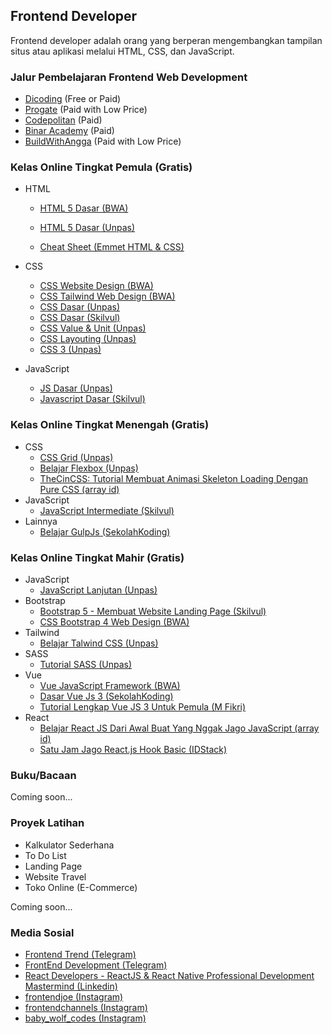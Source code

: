 ## Frontend Developer
Frontend developer adalah orang yang berperan mengembangkan tampilan situs atau aplikasi melalui HTML, CSS, dan JavaScript.

### Jalur Pembelajaran Frontend Web Development
* [Dicoding](https://www.dicoding.com/learningpaths/22) (Free or Paid)
* [Progate](https://progate.com/paths/frontend) (Paid with Low Price)
* [Codepolitan](https://www.codepolitan.com/roadmap/) (Paid)
* [Binar Academy](https://www.binaracademy.com/bootcamp/front-end-engineering) (Paid)
* [BuildWithAngga](https://buildwithangga.com/journey/become-front-end-developer) (Paid with Low Price)

### Kelas Online Tingkat Pemula (Gratis)
* HTML
  * [HTML 5 Dasar (BWA)](https://buildwithangga.com/kelas/html5-dasar?thumbnail=8WxBDfdcNv.19&main_leads=topics)
  * [HTML 5 Dasar (Unpas)](https://www.youtube.com/watch?v=NBZ9Ro6UKV8&list=PLFIM0718LjIVuONHysfOK0ZtiqUWvrx4F)
  
  * [Cheat Sheet (Emmet HTML & CSS)](https://docs.emmet.io/cheat-sheet/)
  
* CSS
  * [CSS Website Design (BWA)](https://buildwithangga.com/kelas/css-website-design?thumbnail=uEVdnpahf3.20&main_leads=topics)
  * [CSS Tailwind Web Design (BWA)](https://buildwithangga.com/kelas/css-tailwind-web-design?thumbnail=F2jEb5HW5n.46&main_leads=topics)
  * [CSS Dasar (Unpas)](https://www.youtube.com/watch?v=CleFk3BZB3g&list=PLFIM0718LjIUBrbm6Gdh6k7ZUvPIAZm7p)
  * [CSS Dasar (Skilvul)](https://skilvul.com/courses/css-dasar)
  * [CSS Value & Unit (Unpas)](https://www.youtube.com/watch?v=3-quMftxV3Q&list=PLFIM0718LjIWon_W_QTK3UMzE-tFvOhaq)
  * [CSS Layouting (Unpas)](https://www.youtube.com/watch?v=Phn2eN6j0pg&list=PLFIM0718LjIUu4Ju9GUL5zpLcuq08TKYr)
  * [CSS 3 (Unpas)](https://www.youtube.com/watch?v=J0a6YUUAsd4&list=PLFIM0718LjIVCmrSWbZPKCccCkfFw-Naa)
* JavaScript
  * [JS Dasar (Unpas)](https://www.youtube.com/watch?v=RUTV_5m4VeI&list=PLFIM0718LjIWXagluzROrA-iBY9eeUt4w)
  * [Javascript Dasar (Skilvul)](https://skilvul.com/courses/javascript-dasar)

### Kelas Online Tingkat Menengah (Gratis)
* CSS
  * [CSS Grid (Unpas)](https://www.youtube.com/watch?v=qCMLP6GtyBc&list=PLFIM0718LjIXmbwX0dEsoRVX-PC16vmuw)
  * [Belajar Flexbox (Unpas)](https://www.youtube.com/watch?v=-J372iDFU8Y&list=PLFIM0718LjIU1lWlM34j6E9fMlrrSGZ1k)
  * [TheCinCSS: Tutorial Membuat Animasi Skeleton Loading Dengan Pure CSS (array id)](https://www.youtube.com/watch?v=-rV0SW-Do7U)
* JavaScript
  * [JavaScript Intermediate (Skilvul)](https://skilvul.com/courses/javascript-intermediate)
* Lainnya
  * [Belajar GulpJs (SekolahKoding)](https://sekolahkoding.com/kelas/belajar-gulpjs)

### Kelas Online Tingkat Mahir (Gratis)
* JavaScript
  * [JavaScript Lanjutan (Unpas)](https://www.youtube.com/playlist?list=PLFIM0718LjIUGpY8wmE41W7rTJo_3Y46-)
* Bootstrap
  * [Bootstrap 5 - Membuat Website Landing Page (Skilvul)](https://skilvul.com/courses/bootstrap-5-membuat-website-landing-page)
  * [CSS Bootstrap 4 Web Design (BWA)](https://buildwithangga.com/kelas/css-bootstrap-4-web-design?thumbnail=eqBUzarKNm.23&main_leads=topics)
* Tailwind
  * [Belajar Talwind CSS (Unpas)](https://www.youtube.com/watch?v=XZXBqpGU8n4&list=PLFIM0718LjIUqemgG97MAOK0J_berlQM5)
* SASS
  * [Tutorial SASS (Unpas)](https://www.youtube.com/watch?v=XZXBqpGU8n4&list=PLFIM0718LjIUqemgG97MAOK0J_berlQM5)
* Vue
  * [Vue JavaScript Framework (BWA)](https://buildwithangga.com/kelas/vue-javascript-framework?thumbnail=cLnqV8LKU9.9&main_leads=topics)
  * [Dasar Vue Js 3 (SekolahKoding)](https://sekolahkoding.com/kelas/dasar-vue-js-3)
  * [Tutorial Lengkap Vue JS 3 Untuk Pemula (M Fikri)](https://www.youtube.com/watch?v=tQzWB1W0pok&t=11s)
* React
  * [Belajar React JS Dari Awal Buat Yang Nggak Jago JavaScript (array id)](https://www.youtube.com/watch?v=JS5w4rUbjQE&t=1827s)
  * [Satu Jam Jago React.js Hook Basic (IDStack)](https://www.youtube.com/watch?v=Xeozh4udqUQ)


### Buku/Bacaan
Coming soon...

### Proyek Latihan
* Kalkulator Sederhana
* To Do List
* Landing Page
* Website Travel
* Toko Online (E-Commerce)

Coming soon...


### Media Sosial
* [Frontend Trend (Telegram)](https://t.me/frontend_trend)
* [FrontEnd Development (Telegram)](https://t.me/fedevelopment)
* [React Developers - ReactJS & React Native Professional Development Mastermind (Linkedin)](https://www.linkedin.com/groups/6519652/)
* [frontendjoe (Instagram)](https://www.instagram.com/frontendjoe/)
* [frontendchannels (Instagram)](https://www.instagram.com/frontendchannels/)
* [baby_wolf_codes (Instagram)](https://www.instagram.com/baby_wolf_codes/)

